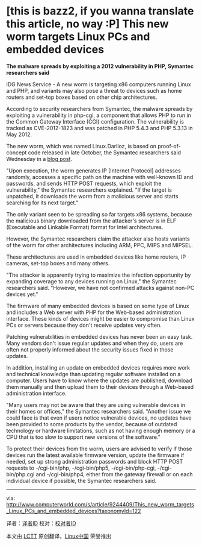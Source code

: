 [this is bazz2, if you wanna translate this article, no way :P]
This new worm targets Linux PCs and embedded devices
================================================================================
**The malware spreads by exploiting a 2012 vulnerability in PHP, Symantec researchers said**

IDG News Service - A new worm is targeting x86 computers running Linux and PHP, and variants may also pose a threat to devices such as home routers and set-top boxes based on other chip architectures.

According to security researchers from Symantec, the malware spreads by exploiting a vulnerability in php-cgi, a component that allows PHP to run in the Common Gateway Interface (CGI) configuration. The vulnerability is tracked as CVE-2012-1823 and was patched in PHP 5.4.3 and PHP 5.3.13 in May 2012.

The new worm, which was named Linux.Darlloz, is based on proof-of-concept code released in late October, the Symantec researchers said Wednesday in a [blog post][1].

"Upon execution, the worm generates IP [Internet Protocol] addresses randomly, accesses a specific path on the machine with well-known ID and passwords, and sends HTTP POST requests, which exploit the vulnerability," the Symantec researchers explained. "If the target is unpatched, it downloads the worm from a malicious server and starts searching for its next target."

The only variant seen to be spreading so far targets x86 systems, because the malicious binary downloaded from the attacker's server is in ELF (Executable and Linkable Format) format for Intel architectures.

However, the Symantec researchers claim the attacker also hosts variants of the worm for other architectures including ARM, PPC, MIPS and MIPSEL.

These architectures are used in embedded devices like home routers, IP cameras, set-top boxes and many others.

"The attacker is apparently trying to maximize the infection opportunity by expanding coverage to any devices running on Linux," the Symantec researchers said. "However, we have not confirmed attacks against non-PC devices yet."

The firmware of many embedded devices is based on some type of Linux and includes a Web server with PHP for the Web-based administration interface. These kinds of devices might be easier to compromise than Linux PCs or servers because they don't receive updates very often.

Patching vulnerabilities in embedded devices has never been an easy task. Many vendors don't issue regular updates and when they do, users are often not properly informed about the security issues fixed in those updates.

In addition, installing an update on embedded devices requires more work and technical knowledge than updating regular software installed on a computer. Users have to know where the updates are published, download them manually and then upload them to their devices through a Web-based administration interface.

"Many users may not be aware that they are using vulnerable devices in their homes or offices," the Symantec researchers said. "Another issue we could face is that even if users notice vulnerable devices, no updates have been provided to some products by the vendor, because of outdated technology or hardware limitations, such as not having enough memory or a CPU that is too slow to support new versions of the software."

To protect their devices from the worm, users are advised to verify if those devices run the latest available firmware version, update the firmware if needed, set up strong administration passwords and block HTTP POST requests to -/cgi-bin/php, -/cgi-bin/php5, -/cgi-bin/php-cgi, -/cgi-bin/php.cgi and -/cgi-bin/php4, either from the gateway firewall or on each individual device if possible, the Symantec researchers said.

--------------------------------------------------------------------------------

via: http://www.computerworld.com/s/article/9244409/This_new_worm_targets_Linux_PCs_and_embedded_devices?taxonomyId=122

译者：[译者ID](https://github.com/译者ID) 校对：[校对者ID](https://github.com/校对者ID)

本文由 [LCTT](https://github.com/LCTT/TranslateProject) 原创翻译，[Linux中国](http://linux.cn/) 荣誉推出

[1]:http://www.symantec.com/connect/blogs/linux-worm-targeting-hidden-devices
